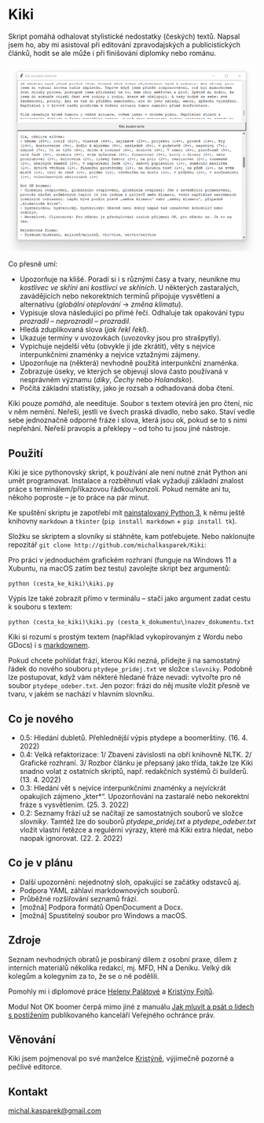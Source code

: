 # Kiki

Skript pomáhá odhalovat stylistické nedostatky (českých) textů. Napsal jsem ho, aby mi asistoval při editování zpravodajských a publicistických článků, hodit se ale může i při finišování diplomky nebo románu.

![Screenshot Kiki](kiki_screen.png)

Co přesně umí:

- Upozorňuje na klišé. Poradí si i s různými časy a tvary, neunikne mu _kostlivec ve skříni_ ani _kostlivci ve skříních_. U některých zastaralých, zavádějících nebo nekorektních termínů připojuje vysvětlení a alternativu (_globální oteplování_ → _změna klimatu_).
- Vypisuje slova následující po přímé řeči. Odhaluje tak opakování typu _prozradil – neprozradil – prozradil_.
- Hledá zduplikovaná slova (_jak řekl řekl_).
- Ukazuje termíny v uvozovkách (uvozovky jsou pro strašpytly).
- Vypichuje nejdelší větu (obvykle ji jde zkrátit), věty s nejvíce interpunkčními znaménky a nejvíce vztažnými zájmeny.
- Upozorňuje na (některá) nevhodně použitá interpunkční znaménka.
- Zobrazuje úseky, ve kterých se objevují slova často používaná v nesprávném významu (_díky_, _Čechy_ nebo _Holandsko_).  
- Počítá základní statistiky, jako je rozsah a odhadovaná doba čtení.

Kiki pouze _pomáhá_, ale needituje. Soubor s textem otevírá jen pro čtení, nic v něm nemění. Neřeší, jestli ve švech praská divadlo, nebo sako. Staví vedle sebe jednoznačně odporné fráze i slova, která jsou ok, pokud se to s nimi nepřehání. Neřeší pravopis a překlepy – od toho tu jsou jiné nástroje.

## Použití

Kiki je sice pythonovský skript, k používání ale není nutné znát Python ani umět programovat. Instalace a rozběhnutí však vyžadují základní znalost práce s terminálem/příkazovou řádkou/konzolí. Pokud nemáte ani tu, někoho poproste – je to práce na pár minut.

Ke spuštění skriptu je zapotřebí mít [nainstalovaný Python 3](https://naucse.python.cz/lessons/beginners/install/), k němu ještě knihovny ```markdown``` a ```tkinter``` (```pip install markdown``` + ```pip install tk```).

Složku se skriptem a slovníky si stáhněte, kam potřebujete. Nebo naklonujte repozitář ```git clone http://github.com/michalkasparek/Kiki```:

Pro práci v jednoduchém grafickém rozhraní (funguje na Windows 11 a Xubuntu, na macOS zatím bez testu) zavolejte skript bez argumentů:

    python (cesta_ke_kiki)\kiki.py

Výpis lze také zobrazit přímo v terminálu – stačí jako argument zadat cestu k souboru s textem:

    python (cesta_ke_kiki)\kiki.py (cesta_k_dokumentu\)nazev_dokumentu.txt

Kiki si rozumí s prostým textem (například vykopírovaným z Wordu nebo GDocs) i s [markdownem](https://www.lifehacky.cz/oda-na-markdown-co-to-vlastne-je-a-proc-se-bez-nej-neobejdete/).

Pokud chcete pohlídat frázi, kterou Kiki nezná, přidejte ji na samostatný řádek do nového souboru ```ptydepe_pridej.txt``` ve složce ```slovniky```. Podobně lze postupovat, když vám některé hledané fráze nevadí: vytvořte pro ně soubor ```ptydepe_odeber.txt```. Jen pozor: frázi do něj musíte vložit přesně ve tvaru, v jakém se nachází v hlavním slovníku.

## Co je nového

- 0.5: Hledání dubletů. Přehlednější výpis ptydepe a boomerštiny. (16. 4. 2022)
- 0.4: Velká refaktorizace: 1/ Zbavení závislosti na obří knihovně NLTK. 2/ Grafické rozhraní. 3/ Rozbor článku je přepsaný jako třída, takže lze Kiki snadno volat z ostatních skriptů, např. redakčních systémů či builderů. (13. 4. 2022)
- 0.3: Hledání vět s nejvíce interpunkčními znaménky a nejvíckrát opakujích zájmeno „kter*“. Upozorňování na zastaralé nebo nekorektní fráze s vysvětlením. (25. 3. 2022)
- 0.2: Seznamy frází už se načítají ze samostatných souborů ve složce _slovniky_. Tamtéž lze do souborů _ptydepe_pridej.txt_ a _ptydepe_odeber.txt_ vložit vlastní řetězce a regulérní výrazy, které má Kiki extra hledat, nebo naopak ignorovat. (22. 2. 2022)

## Co je v plánu

- Další upozornění: nejednotný sloh, opakující se začátky odstavců aj.
- Podpora YAML záhlaví markdownových souborů.
- Průběžné rozšiřování seznamů frází.
- [možná] Podpora formátů OpenDocument a Docx.
- [možná] Spustitelný soubor pro Windows a macOS.

## Zdroje

Seznam nevhodných obratů je posbíraný dílem z osobní praxe, dílem z interních materiálů několika redakcí, mj. MFD, HN a Deníku. Velký dík kolegům a kolegyním za to, že se o ně podělili. 

Pomohly mi i diplomové práce [Heleny Palátové](https://is.muni.cz/th/pvfvs/floskule_bp.pdf) a [Kristýny Fojtů](https://is.muni.cz/th/k9jpn/finalBP_fphnf.pdf).

Modul Not OK boomer čerpá mimo jiné z manuálu [Jak mluvit a psát o lidech s postižením](https://www.ochrance.cz/aktualne/lide-s-postizenim-maji-mit-respekt-kvuli-sobe-nikoli-kvuli-postizeni/) publikovaného kanceláří Veřejného ochránce práv.

## Věnování

Kiki jsem pojmenoval po své manželce [Kristýně](https://www.linkedin.com/in/krist%C3%BDna-ka%C5%A1p%C3%A1rkov%C3%A1-a733131ba/), výjimečně pozorné a pečlivé editorce.

## Kontakt

[michal.kasparek@gmail.com](mailto:michal.kasparek@gmail.com)